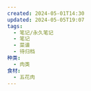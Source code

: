 ```yaml
---
created: 2024-05-01T14:30
updated: 2024-05-05T19:07
tags:
  - 笔记/永久笔记
  - 笔记
  - 菜谱
  - 待归档
种类:
  - 肉类
食材:
  - 五花肉
---
```



